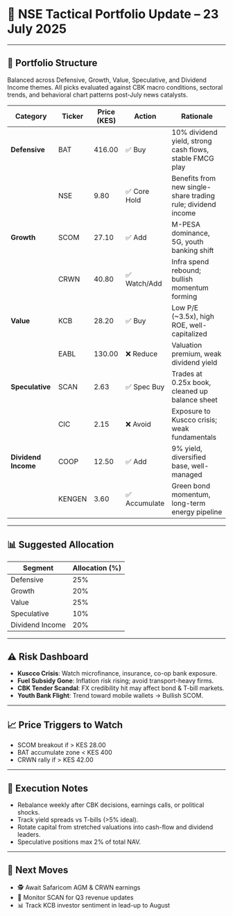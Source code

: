 # 📆 NSE Tactical Portfolio Update – 23 July 2025

---

## 🎯 Portfolio Structure

Balanced across Defensive, Growth, Value, Speculative, and Dividend Income themes. All picks evaluated against CBK macro conditions, sectoral trends, and behavioral chart patterns post-July news catalysts.

| Category           | Ticker | Price (KES) | Action         | Rationale                                                                 |
|--------------------|--------|-------------|----------------|---------------------------------------------------------------------------|
| **Defensive**      | BAT    | 416.00      | ✅ Buy          | 10% dividend yield, strong cash flows, stable FMCG play                   |
|                    | NSE    | 9.80        | ✅ Core Hold    | Benefits from new single-share trading rule; dividend income             |
| **Growth**         | SCOM   | 27.10       | ✅ Add          | M-PESA dominance, 5G, youth banking shift                                 |
|                    | CRWN   | 40.80       | ✅ Watch/Add    | Infra spend rebound; bullish momentum forming                            |
| **Value**          | KCB    | 28.20       | ✅ Buy          | Low P/E (~3.5x), high ROE, well-capitalized                               |
|                    | EABL   | 130.00      | ❌ Reduce       | Valuation premium, weak dividend yield                                   |
| **Speculative**    | SCAN   | 2.63        | ✅ Spec Buy     | Trades at 0.25x book, cleaned up balance sheet                            |
|                    | CIC    | 2.15        | ❌ Avoid        | Exposure to Kuscco crisis; weak fundamentals                             |
| **Dividend Income**| COOP   | 12.50       | ✅ Add          | 9% yield, diversified base, well-managed                                  |
|                    | KENGEN | 3.60        | ✅ Accumulate   | Green bond momentum, long-term energy pipeline                            |

---

## 📊 Suggested Allocation

| Segment            | Allocation (%) |
|--------------------|----------------|
| Defensive          | 25%            |
| Growth             | 20%            |
| Value              | 25%            |
| Speculative        | 10%            |
| Dividend Income    | 20%            |

---

## ⚠️ Risk Dashboard

- **Kuscco Crisis**: Watch microfinance, insurance, co-op bank exposure.
- **Fuel Subsidy Gone**: Inflation risk rising; avoid transport-heavy firms.
- **CBK Tender Scandal**: FX credibility hit may affect bond & T-bill markets.
- **Youth Bank Flight**: Trend toward mobile wallets → Bullish SCOM.

---

## 📈 Price Triggers to Watch

- SCOM breakout if > KES 28.00  
- BAT accumulate zone < KES 400  
- CRWN rally if > KES 42.00  

---

## 🧠 Execution Notes

- Rebalance weekly after CBK decisions, earnings calls, or political shocks.
- Track yield spreads vs T-bills (>5% ideal).
- Rotate capital from stretched valuations into cash-flow and dividend leaders.
- Speculative positions max 2% of total NAV.

---

## 🔄 Next Moves

- 🕵️ Await Safaricom AGM & CRWN earnings  
- 👀 Monitor SCAN for Q3 revenue updates  
- 📊 Track KCB investor sentiment in lead-up to August  
